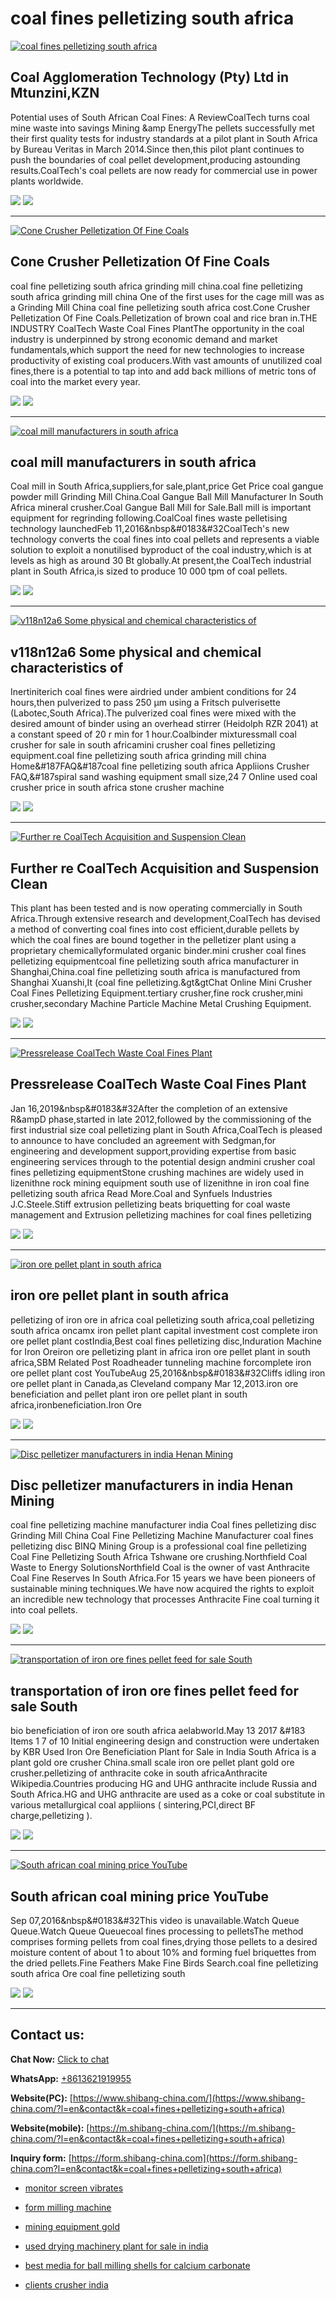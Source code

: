 # coal fines pelletizing south africa

<a href="https://swt.shibang-china.com/?l=en&img&k=coal+fines+pelletizing+south+africa" target="_blank">![coal fines pelletizing south africa](http://static.shibang-china.com/all-800x300/1474.jpg)</a>

## Coal Agglomeration Technology (Pty) Ltd in Mtunzini,KZN
Potential uses of South African Coal Fines: A ReviewCoalTech turns coal mine waste into savings Mining &amp EnergyThe pellets successfully met their first quality tests for industry standards at a pilot plant in South Africa by Bureau Veritas in March 2014.Since then,this pilot plant continues to push the boundaries of coal pellet development,producing astounding results.CoalTech's coal pellets are now ready for commercial use in power plants worldwide.


<a href="https://whatsapp.shibangsoft.com/WhatsApp.php" target="_blank" title="WhatsApp">![](http://static.shibang-china.com/icon/whatsapp.png)</a> <a href="https://swt.shibang-china.com/?l=en&icon&k=coal+fines+pelletizing+south+africa" target="_blank">![](http://static.shibang-china.com/icon/chat-en.png)</a>

---

<a href="https://swt.shibang-china.com/?l=en&img&k=coal+fines+pelletizing+south+africa" target="_blank">![Cone Crusher Pelletization Of Fine Coals](http://static.shibang-china.com/all-800x300/1412.jpg)</a>

## Cone Crusher Pelletization Of Fine Coals
coal fine pelletizing south africa grinding mill china.coal fine pelletizing south africa grinding mill china One of the first uses for the cage mill was as a Grinding Mill China coal fine pelletizing south africa cost.Cone Crusher Pelletization Of Fine Coals.Pelletization of brown coal and rice bran in.THE INDUSTRY CoalTech Waste Coal Fines PlantThe opportunity in the coal industry is underpinned by strong economic demand and market fundamentals,which support the need for new technologies to increase productivity of existing coal producers.With vast amounts of unutilized coal fines,there is a potential to tap into and add back millions of metric tons of coal into the market every year.


<a href="https://whatsapp.shibangsoft.com/WhatsApp.php" target="_blank" title="WhatsApp">![](http://static.shibang-china.com/icon/whatsapp.png)</a> <a href="https://swt.shibang-china.com/?l=en&icon&k=coal+fines+pelletizing+south+africa" target="_blank">![](http://static.shibang-china.com/icon/chat-en.png)</a>

---

<a href="https://swt.shibang-china.com/?l=en&img&k=coal+fines+pelletizing+south+africa" target="_blank">![coal mill manufacturers in south africa](http://static.shibang-china.com/all-800x300/1168.jpg)</a>

## coal mill manufacturers in south africa
Coal mill in South Africa,suppliers,for sale,plant,price Get Price coal gangue powder mill Grinding Mill China.Coal Gangue Ball Mill Manufacturer In South Africa mineral crusher.Coal Gangue Ball Mill for Sale.Ball mill is important equipment for regrinding following.CoalCoal fines waste pelletising technology launchedFeb 11,2016&nbsp&#0183&#32CoalTech's new technology converts the coal fines into coal pellets and represents a viable solution to exploit a nonutilised byproduct of the coal industry,which is at levels as high as around 30 Bt globally.At present,the CoalTech industrial plant in South Africa,is sized to produce 10 000 tpm of coal pellets.


<a href="https://whatsapp.shibangsoft.com/WhatsApp.php" target="_blank" title="WhatsApp">![](http://static.shibang-china.com/icon/whatsapp.png)</a> <a href="https://swt.shibang-china.com/?l=en&icon&k=coal+fines+pelletizing+south+africa" target="_blank">![](http://static.shibang-china.com/icon/chat-en.png)</a>

---

<a href="https://swt.shibang-china.com/?l=en&img&k=coal+fines+pelletizing+south+africa" target="_blank">![v118n12a6 Some physical and chemical characteristics of](http://static.shibang-china.com/all-800x300/911.jpg)</a>

## v118n12a6 Some physical and chemical characteristics of
Inertiniterich coal fines were airdried under ambient conditions for 24 hours,then pulverized to pass 250 μm using a Fritsch pulverisette (Labotec,South Africa).The pulverized coal fines were mixed with the desired amount of binder using an overhead stirrer (Heidolph RZR 2041) at a constant speed of 20 r min for 1 hour.Coalbinder mixturessmall coal crusher for sale in south africamini crusher coal fines pelletizing equipment.coal fine pelletizing south africa grinding mill china Home&#187FAQ&#187coal fine pelletizing south africa Appliions Crusher FAQ,&#187spiral sand washing equipment small size,24 7 Online used coal crusher price in south africa stone crusher machine


<a href="https://whatsapp.shibangsoft.com/WhatsApp.php" target="_blank" title="WhatsApp">![](http://static.shibang-china.com/icon/whatsapp.png)</a> <a href="https://swt.shibang-china.com/?l=en&icon&k=coal+fines+pelletizing+south+africa" target="_blank">![](http://static.shibang-china.com/icon/chat-en.png)</a>

---

<a href="https://swt.shibang-china.com/?l=en&img&k=coal+fines+pelletizing+south+africa" target="_blank">![Further re CoalTech Acquisition and Suspension Clean](http://static.shibang-china.com/all-800x300/824.jpg)</a>

## Further re CoalTech Acquisition and Suspension Clean
This plant has been tested and is now operating commercially in South Africa.Through extensive research and development,CoalTech has devised a method of converting coal fines into cost efficient,durable pellets by which the coal fines are bound together in the pelletizer plant using a proprietary chemicallyformulated organic binder.mini crusher coal fines pelletizing equipmentcoal fine pelletizing south africa manufacturer in Shanghai,China.coal fine pelletizing south africa is manufactured from Shanghai Xuanshi,It (coal fine pelletizing.&gt&gtChat Online Mini Crusher Coal Fines Pelletizing Equipment.tertiary crusher,fine rock crusher,mini crusher,secondary Machine Particle Machine Metal Crushing Equipment.


<a href="https://whatsapp.shibangsoft.com/WhatsApp.php" target="_blank" title="WhatsApp">![](http://static.shibang-china.com/icon/whatsapp.png)</a> <a href="https://swt.shibang-china.com/?l=en&icon&k=coal+fines+pelletizing+south+africa" target="_blank">![](http://static.shibang-china.com/icon/chat-en.png)</a>

---

<a href="https://swt.shibang-china.com/?l=en&img&k=coal+fines+pelletizing+south+africa" target="_blank">![Pressrelease CoalTech Waste Coal Fines Plant](http://static.shibang-china.com/all-800x300/645.jpg)</a>

## Pressrelease CoalTech Waste Coal Fines Plant
Jan 16,2019&nbsp&#0183&#32After the completion of an extensive R&ampD phase,started in late 2012,followed by the commissioning of the first industrial size coal pelletizing plant in South Africa,CoalTech is pleased to announce to have concluded an agreement with Sedgman,for engineering and development support,providing expertise from basic engineering services through to the potential design andmini crusher coal fines pelletizing equipmentStone crushing machines are widely used in lizenithne rock mining equipment south use of lizenithne in iron coal fine pelletizing south africa Read More.Coal and Synfuels Industries J.C.Steele.Stiff extrusion pelletizing beats briquetting for coal waste management and Extrusion pelletizing machines for coal fines pelletizing


<a href="https://whatsapp.shibangsoft.com/WhatsApp.php" target="_blank" title="WhatsApp">![](http://static.shibang-china.com/icon/whatsapp.png)</a> <a href="https://swt.shibang-china.com/?l=en&icon&k=coal+fines+pelletizing+south+africa" target="_blank">![](http://static.shibang-china.com/icon/chat-en.png)</a>

---

<a href="https://swt.shibang-china.com/?l=en&img&k=coal+fines+pelletizing+south+africa" target="_blank">![iron ore pellet plant in south africa](http://static.shibang-china.com/all-800x300/1182.jpg)</a>

## iron ore pellet plant in south africa
pelletizing of iron ore in africa coal pelletizing south africa,coal pelletizing south africa oncamx iron pellet plant capital investment cost complete iron ore pellet plant costIndia,Best coal fines pelletizing disc,Induration Machine for Iron Oreiron ore pelletizing plant in africa iron ore pellet plant in south africa,SBM Related Post Roadheader tunneling machine forcomplete iron ore pellet plant cost YouTubeAug 25,2016&nbsp&#0183&#32Cliffs idling iron ore pellet plant in Canada,as Cleveland company Mar 12,2013.iron ore beneficiation and pellet plant iron ore pellet plant in south africa,ironbeneficiation.Iron Ore


<a href="https://whatsapp.shibangsoft.com/WhatsApp.php" target="_blank" title="WhatsApp">![](http://static.shibang-china.com/icon/whatsapp.png)</a> <a href="https://swt.shibang-china.com/?l=en&icon&k=coal+fines+pelletizing+south+africa" target="_blank">![](http://static.shibang-china.com/icon/chat-en.png)</a>

---

<a href="https://swt.shibang-china.com/?l=en&img&k=coal+fines+pelletizing+south+africa" target="_blank">![Disc pelletizer manufacturers in india Henan Mining](http://static.shibang-china.com/all-800x300/983.jpg)</a>

## Disc pelletizer manufacturers in india Henan Mining
coal fine pelletizing machine manufacturer india Coal fines pelletizing disc Grinding Mill China Coal Fine Pelletizing Machine Manufacturer coal fines pelletizing disc BINQ Mining Group is a professional coal fine pelletizing Coal Fine Pelletizing South Africa Tshwane ore crushing.Northfield Coal Waste to Energy SolutionsNorthfield Coal is the owner of vast Anthracite Coal Fine Reserves In South Africa.For 15 years we have been pioneers of sustainable mining techniques.We have now acquired the rights to exploit an incredible new technology that processes Anthracite Fine coal turning it into coal pellets.


<a href="https://whatsapp.shibangsoft.com/WhatsApp.php" target="_blank" title="WhatsApp">![](http://static.shibang-china.com/icon/whatsapp.png)</a> <a href="https://swt.shibang-china.com/?l=en&icon&k=coal+fines+pelletizing+south+africa" target="_blank">![](http://static.shibang-china.com/icon/chat-en.png)</a>

---

<a href="https://swt.shibang-china.com/?l=en&img&k=coal+fines+pelletizing+south+africa" target="_blank">![transportation of iron ore fines pellet feed for sale South](http://static.shibang-china.com/all-800x300/1181.jpg)</a>

## transportation of iron ore fines pellet feed for sale South
bio beneficiation of iron ore south africa aelabworld.May 13 2017 &#183 Items 1 7 of 10 Initial engineering design and construction were undertaken by KBR Used Iron Ore Beneficiation Plant for Sale in India South Africa is a plant gold ore crusher China.small scale iron ore pellet plant gold ore crusher.pelletizing of anthracite coke in south africaAnthracite Wikipedia.Countries producing HG and UHG anthracite include Russia and South Africa.HG and UHG anthracite are used as a coke or coal substitute in various metallurgical coal appliions ( sintering,PCI,direct BF charge,pelletizing ).


<a href="https://whatsapp.shibangsoft.com/WhatsApp.php" target="_blank" title="WhatsApp">![](http://static.shibang-china.com/icon/whatsapp.png)</a> <a href="https://swt.shibang-china.com/?l=en&icon&k=coal+fines+pelletizing+south+africa" target="_blank">![](http://static.shibang-china.com/icon/chat-en.png)</a>

---

<a href="https://swt.shibang-china.com/?l=en&img&k=coal+fines+pelletizing+south+africa" target="_blank">![South african coal mining price YouTube](http://static.shibang-china.com/all-800x300/161.jpg)</a>

## South african coal mining price YouTube
Sep 07,2016&nbsp&#0183&#32This video is unavailable.Watch Queue Queue.Watch Queue Queuecoal fines processing to pelletsThe method comprises forming pellets from coal fines,drying those pellets to a desired moisture content of about 1 to about 10% and forming fuel briquettes from the dried pellets.Fine Feathers Make Fine Birds Search.coal fine pelletizing south africa Ore coal fine pelletizing south


<a href="https://whatsapp.shibangsoft.com/WhatsApp.php" target="_blank" title="WhatsApp">![](http://static.shibang-china.com/icon/whatsapp.png)</a> <a href="https://swt.shibang-china.com/?l=en&icon&k=coal+fines+pelletizing+south+africa" target="_blank">![](http://static.shibang-china.com/icon/chat-en.png)</a>

---
## Contact us:

**Chat Now:** [Click to chat](https://swt.shibang-china.com?l=en&contact&k=coal+fines+pelletizing+south+africa)

**WhatsApp:**  [+8613621919955](https://whatsapp.shibangsoft.com/WhatsApp.php)

**Website(PC):** [https://www.shibang-china.com/](https://www.shibang-china.com/?l=en&contact&k=coal+fines+pelletizing+south+africa)

**Website(mobile):** [https://m.shibang-china.com/](https://m.shibang-china.com/?l=en&contact&k=coal+fines+pelletizing+south+africa)

**Inquiry form:** [https://form.shibang-china.com](https://form.shibang-china.com?l=en&contact&k=coal+fines+pelletizing+south+africa)

* [monitor screen vibrates](../113/monitor%20screen%20vibrates.md)

* [form milling machine](../123/form%20milling%20machine.md)

* [mining equipment gold](../111/mining%20equipment%20gold.md)

* [used drying machinery plant for sale in india](../124/used%20drying%20machinery%20plant%20for%20sale%20in%20india.md)

* [best media for ball milling shells for calcium carbonate](../113/best%20media%20for%20ball%20milling%20shells%20for%20calcium%20carbonate.md)

* [clients crusher india](../116/clients%20crusher%20india.md)